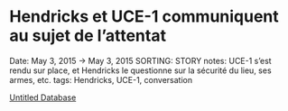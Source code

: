 # Hendricks et UCE-1 communiquent au sujet de l’attentat

Date: May 3, 2015 → May 3, 2015
SORTING: STORY
notes: UCE-1 s’est rendu sur place, et Hendricks le questionne sur la sécurité du lieu, ses armes, etc.
tags: Hendricks, UCE-1, conversation

[Untitled Database](Hendricks%20et%20UCE-1%20communiquent%20au%20sujet%20de%20l%E2%80%99atte%208dd818e821ab4ef49bdf44be0652c572/Untitled%20Database%204b8a7e4e87f24f14ad59a40aaa5fbae8.csv)